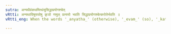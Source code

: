 ```yaml
---
sutra: अन्यथैवंकथमित्थंसुसिद्धाप्रयोगश्चेत्
vRtti: अन्यथादिषूपपदेषु कृञो णमुल् प्रत्ययो भवति सिद्धाप्रयोगश्चेत्करोतेर्भवति ॥
vRtti_eng: When the words '_anyatha_' (otherwise), '_evam_' (so), '_katham_' (how) and '_ittham_' (thus) are compounded with the verb, then '_namul_' comes after '_kri_' (to make), if it be such that its omission would be unobjectionable.

---
```

